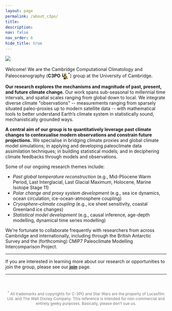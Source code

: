 ```yaml
---
layout: page
permalink: /about_c3po/
title:
description:
nav: false
nav_order: 6
hide_title: true
---
```


<p float="center">
  <!-- <img src="/assets/img/C3PO_Mar2025_v4.gif" width="750" /> -->
  <img src="/assets/img/C3PO_Mar2025_v4.gif" style="max-width: 100%; height: auto;">
</p>

<!-- # Cambridge Computational Climatology and Paleoceanography group  -->

Welcome! We are the Cambridge Computational Climatology and Paleoceanography (**C3PO** <img src='/assets/img/c3po.png' style='height: 20px; vertical-align: middle;'><sup>*</sup>) group at the University of Cambridge.

**Our research explores the mechanisms and magnitude of past, present, and future climate change.**  Our work spans sub-seasonal to millennial time intervals, and spatial scales ranging from global down to local. We integrate diverse climate "observations" -- measurements ranging from sparsely situated paleo-proxies up to modern satellite data -- with mathematical tools to better understand Earth’s climate system in statistically sound, mechanistically grounded ways.

**A central aim of our group is to quantitatively leverage past climate changes to contexualise modern observations and constrain future projections.** We specialise in bridging climate proxies and global climate model simulations; in applying and developing paleoclimate data assimilation techniques; in building statistical models; and in deciphering climate feedbacks through models and observations.

Some of our ongoing research themes include:
- *Past global temperature reconstruction* (e.g., Mid-Pliocene Warm Period, Last Interglacial, Last Glacial Maximum, Holocene, Marine Isotope Stage 11)
- *Polar change and proxy system development* (e.g., sea ice dynamics, ocean circulation, ice-ocean-atmosphere coupling)
- *Cryosphere–climate coupling* (e.g., ice sheet sensitivity, coastal Greenland ice changes)
- *Statistical model development* (e.g., causal inference, age-depth modelling, dynamical time series modelling)

We're fortunate to collaborate frequently with researchers from across Cambridge and internationally, including through the British Antarctic Survey and the (forthcoming) CMIP7 Paleoclimate Modelling Intercomparison Project.

---

If you are interested in learning more about our research or opportunities to join the group, please see our [**join**](/join/) page.

<!-- ---

### Ongoing projects

Some current topics that our students and collaborators are working on include:
- Understanding Arctic sea ice dynamics and sensitivity across timescales using statistical learning
- Reconstructing past interglacial warm periods and ice sheet sensitivity (e.g., LIG, MIS11, MIS31)
- Causal inference for large-scale climate reorganisations
- Westerly wind dynamics during past warm periods
- Data assimilation of the paleoclimate carbon cycle
- Reconstructing AMOC variability using models, proxies, and statistics
- Forecasting climate and weather-related hospital admissions
- Investigating hydroclimate dynamics across past warm and cold intervals -->

---

<!-- <p style="text-align: center; color: #777; font-size: 0.85rem; margin-top: 50px;">
  [<sup>*</sup>Trademark, Copyright, etc., etc... Please don't sue us, Disney.]
</p> -->

<p style="text-align: center; color: #777; font-size: 0.75rem; margin-top: 50px;">
  <sup>*</sup> All trademarks and copyrights for C-3PO and Star Wars are the property of Lucasfilm Ltd. and The Walt Disney Company. This reference is intended for non-commercial and entirely geeky purposes. Basically, please don’t sue us.
</p>


<!-- <p style="text-align: center; color: #777; font-size: 0.75rem; margin-top: 50px;">
<sup>**</sup> Time series data are the famous LR04 "benthic stack", taken from: Lisiecki, L. E., and M. E. Raymo (2005), A Pliocene-Pleistocene stack of 57 globally distributed benthic δ18O records, <i>Paleoceanography</i>, <b>20</b>, PA1003, doi:10.1029/2004PA001071.
</p> -->


<!-- Write your biography here. Tell the world about yourself. Link to your favorite [subreddit](http://reddit.com). You can put a picture in, too. The code is already in, just name your picture `prof_pic.jpg` and put it in the `img/` folder.

Put your address / P.O. box / other info right below your picture. You can also disable any these elements by editing `profile` property of the YAML header of your `_pages/about.md`. Edit `_bibliography/papers.bib` and Jekyll will render your [publications page](/al-folio/publications/) automatically.

Link to your social media connections, too. This theme is set up to use [Font Awesome icons](https://fontawesome.com/) and [Academicons](https://jpswalsh.github.io/academicons/), like the ones below. Add your Facebook, Twitter, LinkedIn, Google Scholar, or just disable all of them. -->
